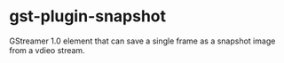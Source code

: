 # gst-plugin-snapshot
GStreamer 1.0 element that can save a single frame as a snapshot image from a vdieo stream.
